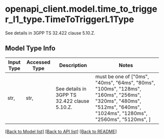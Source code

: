 # openapi_client.model.time_to_trigger_l1_type.TimeToTriggerL1Type

See details in 3GPP TS 32.422 clause 5.10.Z.

## Model Type Info
Input Type | Accessed Type | Description | Notes
------------ | ------------- | ------------- | -------------
str,  | str,  | See details in 3GPP TS 32.422 clause 5.10.Z. | must be one of ["0ms", "40ms", "64ms", "80ms", "100ms", "128ms", "160ms", "256ms", "320ms", "480ms", "512ms", "640ms", "1024ms", "1280ms", "2560ms", "5120ms", ] 

[[Back to Model list]](../../README.md#documentation-for-models) [[Back to API list]](../../README.md#documentation-for-api-endpoints) [[Back to README]](../../README.md)


